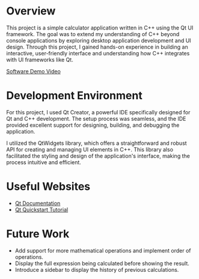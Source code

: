 # Overview
This project is a simple calculator application written in C++ using the Qt UI framework. The goal was to extend my understanding of C++ beyond console applications by exploring desktop application development and UI design.
Through this project, I gained hands-on experience in building an interactive, user-friendly interface and understanding how C++ integrates with UI frameworks like Qt.

[Software Demo Video](https://youtu.be/xGNLFOx0rOc)

# Development Environment
For this project, I used Qt Creator, a powerful IDE specifically designed for Qt and C++ development. The setup process was seamless, and the IDE provided excellent support for designing, building, and debugging the application.

I utilized the QtWidgets library, which offers a straightforward and robust API for creating and managing UI elements in C++. This library also facilitated the styling and design of the application's interface, making the process intuitive and efficient.

# Useful Websites

- [Qt Documentation](https://doc.qt.io/qt-6/get-and-install-qt.html)
- [Qt Quickstart Tutorial](https://doc.qt.io/qtcreator/creator-build-example-application.html)

# Future Work
- Add support for more mathematical operations and implement order of operations.
- Display the full expression being calculated before showing the result.
- Introduce a sidebar to display the history of previous calculations.
